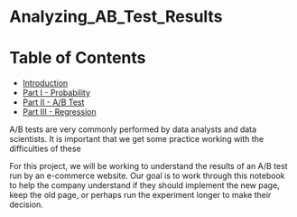 # Analyzing_AB_Test_Results

# Table of Contents
- [Introduction](#intro)
- [Part I - Probability](#probability)
- [Part II - A/B Test](#ab_test)
- [Part III - Regression](#regression)

A/B tests are very commonly performed by data analysts and data scientists.  It is important that we get some practice working with the difficulties of these 

For this project, we will be working to understand the results of an A/B test run by an e-commerce website.  Our goal is to work through this notebook to help the company understand if they should implement the new page, keep the old page, or perhaps run the experiment longer to make their decision.

